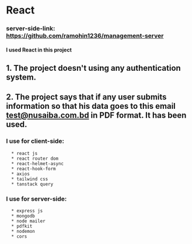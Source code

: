 # React 

### server-side-link: https://github.com/ramohin1236/management-server

#### I used React in this project

## 1. The project doesn't  using any authentication system.

## 2. The project says that if any user submits information so that his data goes to this email test@nusaiba.com.bd in PDF format. It has been used.

### I use for client-side:
      * react js
      * react router dom
      * react-helmet-async
      * react-hook-form
      * axios
      * tailwind css
      * tanstack query
### I use for server-side:
      * express js
      * mongodb
      * node mailer
      * pdfkit
      * nodemon
      * cors
      
